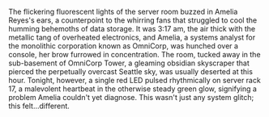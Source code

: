 The flickering fluorescent lights of the server room buzzed in Amelia Reyes's ears, a counterpoint to the whirring fans that struggled to cool the humming behemoths of data storage.  It was 3:17 am, the air thick with the metallic tang of overheated electronics, and Amelia, a systems analyst for the monolithic corporation known as OmniCorp, was hunched over a console, her brow furrowed in concentration. The room, tucked away in the sub-basement of OmniCorp Tower, a gleaming obsidian skyscraper that pierced the perpetually overcast Seattle sky, was usually deserted at this hour.  Tonight, however, a single red LED pulsed rhythmically on server rack 17, a malevolent heartbeat in the otherwise steady green glow, signifying a problem Amelia couldn't yet diagnose.  This wasn't just any system glitch; this felt…different.

